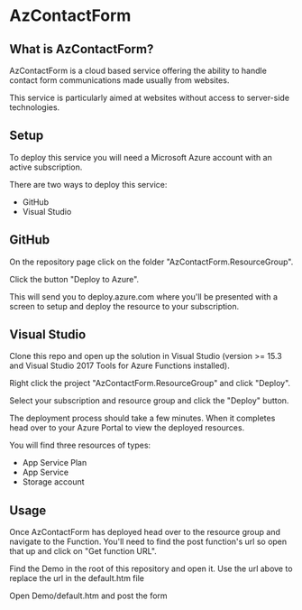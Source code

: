 # AzContactForm

## What is AzContactForm?

AzContactForm is a cloud based service offering the ability to handle contact form communications made usually from websites.

This service is particularly aimed at websites without access to server-side technologies.

## Setup
To deploy this service you will need a Microsoft Azure account with an active subscription.

There are two ways to deploy this service:

- GitHub
- Visual Studio

## GitHub
On the repository page click on the folder "AzContactForm.ResourceGroup".

Click the button "Deploy to Azure".

This will send you to deploy.azure.com where you'll be presented with a screen to setup and deploy the resource to your subscription.

## Visual Studio
Clone this repo and open up the solution in Visual Studio (version >= 15.3 and Visual Studio 2017 Tools for Azure Functions installed).

Right click the project "AzContactForm.ResourceGroup" and click "Deploy".

Select your subscription and resource group and click the "Deploy" button.

The deployment process should take a few minutes. When it completes head over to your Azure Portal to view the deployed resources.

You will find three resources of types:

- App Service Plan
- App Service
- Storage account

## Usage

Once AzContactForm has deployed head over to the resource group and navigate to the Function. You'll need to find the post function's url so open that up and click on "Get function URL".

Find the Demo in the root of this repository and open it. Use the url above to replace the url in the default.htm file

Open Demo/default.htm and post the form
